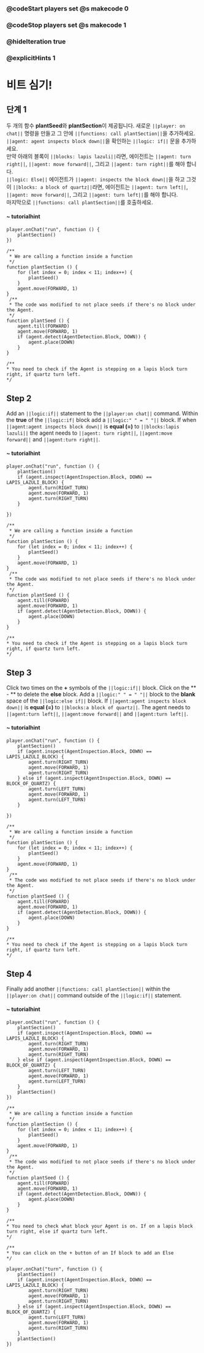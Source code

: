 ### @codeStart players set @s makecode 0
### @codeStop players set @s makecode 1

### @hideIteration true 
### @explicitHints 1


# 비트 심기!

## 단계 1

두 개의 함수 **plantSeed**와 **plantSection**이 제공됩니다. 새로운 ``||player: on chat||`` 명령을 만들고 그 안에 ``||functions: call plantSection||``을 추가하세요. ``||agent: agent inspects block down||``을 확인하는 ``||logic: if||`` 문을 추가하세요.  
만약 아래의 블록이 ``||blocks: lapis lazuli||``라면, 에이전트는 ``||agent: turn right||``, ``||agent: move forward||``, 그리고 ``||agent: turn right||``를 해야 합니다.  
``||logic: Else||`` 에이전트가 ``||agent: inspects the block down||``을 하고 그것이 ``||blocks: a block of quartz||``라면, 에이전트는 ``||agent: turn left||``, ``||agent: move forward||``, 그리고 ``||agent: turn left||``를 해야 합니다.  
마지막으로 ``||functions: call plantSection||``를 호출하세요.

#### ~ tutorialhint
``` blocks
player.onChat("run", function () {
    plantSection()
})
```

```template
/**
 * We are calling a function inside a function
 */
function plantSection () {
    for (let index = 0; index < 11; index++) {
        plantSeed()
    }
    agent.move(FORWARD, 1)
}
 /**
 * The code was modified to not place seeds if there's no block under the Agent.
 */
function plantSeed () {
    agent.till(FORWARD)
    agent.move(FORWARD, 1)
    if (agent.detect(AgentDetection.Block, DOWN)) {
        agent.place(DOWN)
    }
}

/**
* You need to check if the Agent is stepping on a lapis block turn right, if quartz turn left.
*/
```
## Step 2
Add an ``||logic:if||`` statement to the ``||player:on chat||`` command. Within the **true** of the ``||logic:if|`` block add a ``||logic:" " = " "||`` block. If when ``||agent:agent inspects block down||`` is **equal (=)** to ``||blocks:lapis lazuli||`` the agent needs to ``||agent: turn right||``, ``||agent:move forward||`` and ``||agent:turn right||``. 

#### ~ tutorialhint
``` blocks
player.onChat("run", function () {
    plantSection()
    if (agent.inspect(AgentInspection.Block, DOWN) == LAPIS_LAZULI_BLOCK) {
        agent.turn(RIGHT_TURN)
        agent.move(FORWARD, 1)
        agent.turn(RIGHT_TURN)
    }

})
```

```template
/**
 * We are calling a function inside a function
 */
function plantSection () {
    for (let index = 0; index < 11; index++) {
        plantSeed()
    }
    agent.move(FORWARD, 1)
}
 /**
 * The code was modified to not place seeds if there's no block under the Agent.
 */
function plantSeed () {
    agent.till(FORWARD)
    agent.move(FORWARD, 1)
    if (agent.detect(AgentDetection.Block, DOWN)) {
        agent.place(DOWN)
    }
}

/**
* You need to check if the Agent is stepping on a lapis block turn right, if quartz turn left.
*/
```

## Step 3
Click two times on the **+** symbols of the ``||logic:if||`` block. Click on the ** - ** to delete the **else** block. Add a ``||logic:" " = " "||`` block to the **blank** space of the ``||logic:else if||`` block. If ``||agent:agent inspects block down||`` is **equal (=)** to ``||blocks:a block of quartz||``. The agent needs to ``||agent:turn left||``, ``||agent:move forward||`` and ``||agent:turn left||``.  

#### ~ tutorialhint
``` blocks
player.onChat("run", function () {
    plantSection()
    if (agent.inspect(AgentInspection.Block, DOWN) == LAPIS_LAZULI_BLOCK) {
        agent.turn(RIGHT_TURN)
        agent.move(FORWARD, 1)
        agent.turn(RIGHT_TURN)
    } else if (agent.inspect(AgentInspection.Block, DOWN) == BLOCK_OF_QUARTZ) {
        agent.turn(LEFT_TURN)
        agent.move(FORWARD, 1)
        agent.turn(LEFT_TURN)
    }

})
```

```template
/**
 * We are calling a function inside a function
 */
function plantSection () {
    for (let index = 0; index < 11; index++) {
        plantSeed()
    }
    agent.move(FORWARD, 1)
}
 /**
 * The code was modified to not place seeds if there's no block under the Agent.
 */
function plantSeed () {
    agent.till(FORWARD)
    agent.move(FORWARD, 1)
    if (agent.detect(AgentDetection.Block, DOWN)) {
        agent.place(DOWN)
    }
}

/**
* You need to check if the Agent is stepping on a lapis block turn right, if quartz turn left.
*/
```

## Step 4
 Finally add another ``||functions: call plantSection||`` within the ``||player:on chat||`` command outside of the ``||logic:if||`` statement.  

#### ~ tutorialhint
``` blocks
player.onChat("run", function () {
    plantSection()
    if (agent.inspect(AgentInspection.Block, DOWN) == LAPIS_LAZULI_BLOCK) {
        agent.turn(RIGHT_TURN)
        agent.move(FORWARD, 1)
        agent.turn(RIGHT_TURN)
    } else if (agent.inspect(AgentInspection.Block, DOWN) == BLOCK_OF_QUARTZ) {
        agent.turn(LEFT_TURN)
        agent.move(FORWARD, 1)
        agent.turn(LEFT_TURN)
    }
    plantSection()
})
```

```template
/**
 * We are calling a function inside a function
 */
function plantSection () {
    for (let index = 0; index < 11; index++) {
        plantSeed()
    }
    agent.move(FORWARD, 1)
}
 /**
 * The code was modified to not place seeds if there's no block under the Agent.
 */
function plantSeed () {
    agent.till(FORWARD)
    agent.move(FORWARD, 1)
    if (agent.detect(AgentDetection.Block, DOWN)) {
        agent.place(DOWN)
    }
}

/**
* You need to check what block your Agent is on. If on a lapis block turn right, else if quartz turn left.
*/

/**
* You can click on the + button of an If block to add an Else
*/

```

```ghost
player.onChat("turn", function () {
    plantSection()
    if (agent.inspect(AgentInspection.Block, DOWN) == LAPIS_LAZULI_BLOCK) {
        agent.turn(RIGHT_TURN)
        agent.move(FORWARD, 1)
        agent.turn(RIGHT_TURN)
    } else if (agent.inspect(AgentInspection.Block, DOWN) == BLOCK_OF_QUARTZ) {
        agent.turn(LEFT_TURN)
        agent.move(FORWARD, 1)
        agent.turn(RIGHT_TURN)
    }
    plantSection()
})
```


